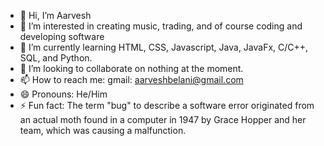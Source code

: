 - 👋 Hi, I’m Aarvesh
- 👀 I’m interested in creating music, trading, and of course coding and developing software
- 🌱 I’m currently learning HTML, CSS, Javascript, Java, JavaFx, C/C++, SQL, and Python.
- 💞️ I’m looking to collaborate on nothing at the moment.
- 📫 How to reach me: gmail: aarveshbelani@gmail.com
- 😄 Pronouns: He/Him
- ⚡ Fun fact: The term "bug" to describe a software error originated from an actual moth found in a computer in 1947 by Grace Hopper and her team, which was causing a malfunction.
<!---
aarveshJB/aarveshJB is a ✨ special ✨ repository because its `README.md` (this file) appears on your GitHub profile.
You can click the Preview link to take a look at your changes.
--->
